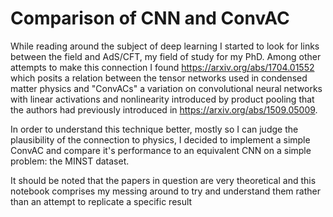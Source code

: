 # Comparison of CNN and ConvAC

While reading around the subject of deep learning I started to look for links between the field and AdS/CFT, my field of study for my PhD. Among other attempts to make this connection I found https://arxiv.org/abs/1704.01552 which posits a relation between the tensor networks used in condensed matter physics and "ConvACs" a variation on convolutional neural networks with linear activations and nonlinearity introduced by product pooling that the authors had previously introduced in https://arxiv.org/abs/1509.05009.

In order to understand this technique better, mostly so I can judge the plausibility of the connection to physics, I decided to implement a simple ConvAC and compare it's performance to an equivalent CNN on a simple problem: the MINST dataset.

It should be noted that the papers in question are very theoretical and this notebook comprises my messing around to try and understand them rather than an attempt to replicate a specific result